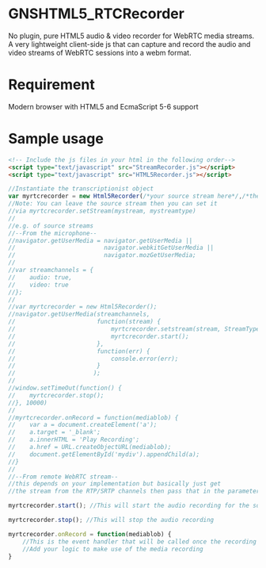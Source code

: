GNSHTML5_RTCRecorder
==========================

No plugin, pure HTML5 audio & video recorder for WebRTC media streams. A very lightweight client-side js that can capture and record the audio and video streams of WebRTC sessions into a webm format.

Requirement
===========
Modern browser with HTML5 and EcmaScript 5-6 support

Sample usage
============

```html
<!-- Include the js files in your html in the following order-->
<script type="text/javascript" src="StreamRecorder.js"></script>
<script type="text/javascript" src="HTML5Recorder.js"></script>
```

```javascript
//Instantiate the transcriptionist object
var myrtcrecorder = new Html5Recorder(/*your source stream here*/,/*the stream type here*/);
//Note: You can leave the source stream then you can set it 
//via myrtcrecorder.setStream(mystream, mystreamtype)
//
//e.g. of source streams
//--From the microphone--
//navigator.getUserMedia = navigator.getUserMedia ||
//                         navigator.webkitGetUserMedia ||
//                         navigator.mozGetUserMedia;
//
//var streamchannels = {
//    audio: true,
//    video: true
//};
//
//var myrtcrecorder = new Html5Recorder();
//navigator.getUserMedia(streamchannels,
//                       function(stream) {
//                           myrtcrecorder.setstream(stream, StreamType.AUDIO);
//                           myrtcrecorder.start();
//                       },
//                       function(err) { 
//                           console.error(err); 
//                       }
//                      );
//
//window.setTimeOut(function() {
//    myrtcrecorder.stop();
//}, 10000)
//
//myrtcrecorder.onRecord = function(mediablob) {
//    var a = document.createElement('a');
//    a.target = '_blank';
//    a.innerHTML = 'Play Recording';
//    a.href = URL.createObjectURL(mediablob);
//    document.getElementById('mydiv').appendChild(a);
//}
//
//--From remote WebRTC stream--
//this depends on your implementation but basically just get 
//the stream from the RTP/SRTP channels then pass that in the parameter

myrtcrecorder.start(); //This will start the audio recording for the source stream

myrtcrecorder.stop(); //This will stop the audio recording

myrtcrecorder.onRecord = function(mediablob) {
    //This is the event handler that will be called once the recording is done.
    //Add your logic to make use of the media recording
} 
```


